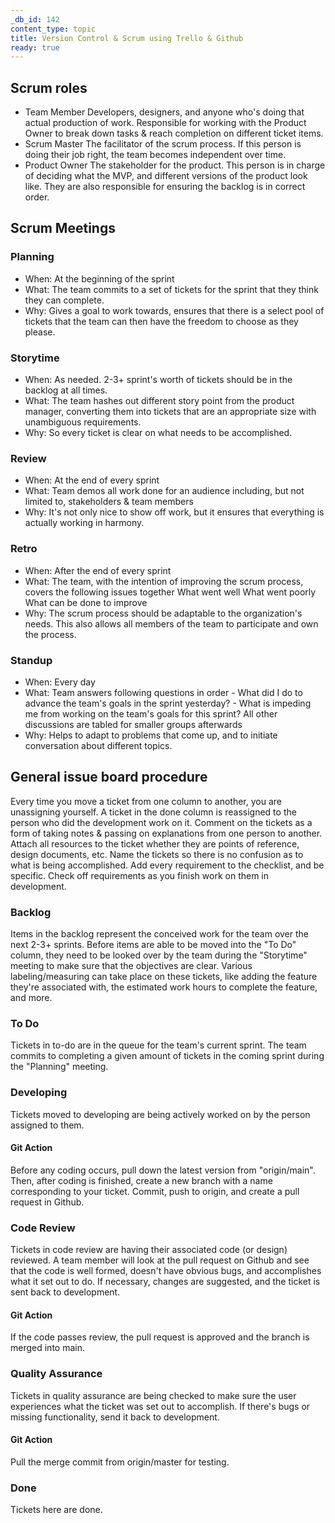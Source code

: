 ```yaml
---
_db_id: 142
content_type: topic
title: Version Control & Scrum using Trello & Github
ready: true
---
```



## Scrum roles

- Team Member
  Developers, designers, and anyone who's doing that actual production of work. Responsible for working with the Product Owner to break down tasks & reach completion on different ticket items.
- Scrum Master
  The facilitator of the scrum process. If this person is doing their job right, the team becomes independent over time.
- Product Owner
  The stakeholder for the product. This person is in charge of deciding what the MVP, and different versions of the product look like. They are also responsible for ensuring the backlog is in correct order.

## Scrum Meetings

### Planning

- When:
  At the beginning of the sprint
- What:
  The team commits to a set of tickets for the sprint that they think they can complete.
- Why:
  Gives a goal to work towards, ensures that there is a select pool of tickets that the team can then have the freedom to choose as they please.

### Storytime

- When:
  As needed. 2-3+ sprint's worth of tickets should be in the backlog at all times.
- What:
  The team hashes out different story point from the product manager, converting them into tickets that are an appropriate size with unambiguous requirements.
- Why:
  So every ticket is clear on what needs to be accomplished.

### Review

- When:
  At the end of every sprint
- What:
  Team demos all work done for an audience including, but not limited to, stakeholders & team members
- Why:
  It's not only nice to show off work, but it ensures that everything is actually working in harmony.

### Retro

- When:
  After the end of every sprint
- What:
  The team, with the intention of improving the scrum process, covers the following issues together
  What went well
  What went poorly
  What can be done to improve
- Why:
  The scrum process should be adaptable to the organization's needs. This also allows all members of the team to participate and own the process.

### Standup

- When:
  Every day
- What:
  Team answers following questions in order - What did I do to advance the team's goals in the sprint yesterday? - What is impeding me from working on the team's goals for this sprint?
  All other discussions are tabled for smaller groups afterwards
- Why:
  Helps to adapt to problems that come up, and to initiate conversation about different topics.

## General issue board procedure

Every time you move a ticket from one column to another, you are unassigning yourself. A ticket in the done column is reassigned to the person who did the development work on it.
Comment on the tickets as a form of taking notes & passing on explanations from one person to another.
Attach all resources to the ticket whether they are points of reference, design documents, etc.
Name the tickets so there is no confusion as to what is being accomplished.
Add every requirement to the checklist, and be specific. Check off requirements as you finish work on them in development.

### Backlog

Items in the backlog represent the conceived work for the team over the next 2-3+ sprints.
Before items are able to be moved into the "To Do" column, they need to be looked over by the team during the "Storytime" meeting to make sure that the objectives are clear.
Various labeling/measuring can take place on these tickets, like adding the feature they're associated with, the estimated work hours to complete the feature, and more.

### To Do

Tickets in to-do are in the queue for the team's current sprint.
The team commits to completing a given amount of tickets in the coming sprint during the "Planning" meeting.

### Developing

Tickets moved to developing are being actively worked on by the person assigned to them.

#### Git Action

Before any coding occurs, pull down the latest version from "origin/main". Then, after coding is finished, create a new branch with a name corresponding to your ticket. Commit, push to origin, and create a pull request in Github.

### Code Review

Tickets in code review are having their associated code (or design) reviewed. A team member will look at the pull request on Github and see that the code is well formed, doesn't have obvious bugs, and accomplishes what it set out to do. If necessary, changes are suggested, and the ticket is sent back to development.

#### Git Action

If the code passes review, the pull request is approved and the branch is merged into main.

### Quality Assurance

Tickets in quality assurance are being checked to make sure the user experiences what the ticket was set out to accomplish. If there's bugs or missing functionality, send it back to development.

#### Git Action

Pull the merge commit from origin/master for testing.

### Done

Tickets here are done.
